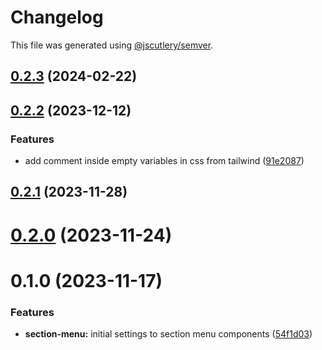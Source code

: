 # Changelog

This file was generated using [@jscutlery/semver](https://github.com/jscutlery/semver).

## [0.2.3](https://gitlab.ir7.com.br/r7/front-monorepo/compare/ui-section-menu-0.2.2...ui-section-menu-0.2.3) (2024-02-22)

## [0.2.2](https://gitlab.ir7.com.br/r7/front-monorepo/compare/ui-section-menu-0.2.1...ui-section-menu-0.2.2) (2023-12-12)

### Features

- add comment inside empty variables in css from tailwind ([91e2087](https://gitlab.ir7.com.br/r7/front-monorepo/commit/91e208700db842328932c806aac0482e689cf86b))

## [0.2.1](https://gitlab.ir7.com.br/r7/front-monorepo/compare/ui-section-menu-0.2.0...ui-section-menu-0.2.1) (2023-11-28)

# [0.2.0](https://gitlab.ir7.com.br/r7/front-monorepo/compare/ui-section-menu-0.1.0...ui-section-menu-0.2.0) (2023-11-24)

# 0.1.0 (2023-11-17)

### Features

- **section-menu:** initial settings to section menu components ([54f1d03](https://gitlab.ir7.com.br/r7/front-monorepo/commit/54f1d03194450f28de73dadda60ca31b4387f57e))
